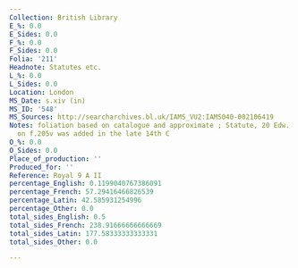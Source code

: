 ```yaml
---
Collection: British Library
E_%: 0.0
E_Sides: 0.0
F_%: 0.0
F_Sides: 0.0
Folia: '211'
Headnote: Statutes etc.
L_%: 0.0
L_Sides: 0.0
Location: London
MS_Date: s.xiv (in)
MS_ID: '548'
MS_Sources: http://searcharchives.bl.uk/IAMS_VU2:IAMS040-002106419
Notes: foliation based on catalogue and approximate ; Statute, 20 Edw. III [1346]
  on f.205v was added in the late 14th C
O_%: 0.0
O_Sides: 0.0
Place_of_production: ''
Produced_for: ''
Reference: Royal 9 A II
percentage_English: 0.1199040767386091
percentage_French: 57.29416466826539
percentage_Latin: 42.585931254996
percentage_Other: 0.0
total_sides_English: 0.5
total_sides_French: 238.91666666666669
total_sides_Latin: 177.58333333333331
total_sides_Other: 0.0

---
```

